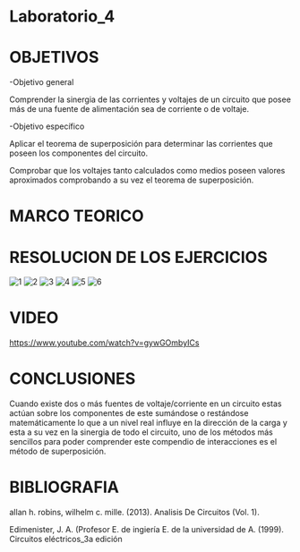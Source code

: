 # Laboratorio_4
# OBJETIVOS
-Objetivo general

Comprender la sinergia de las corrientes y voltajes de un circuito que posee más de una fuente de alimentación sea de corriente o de voltaje.

-Objetivo específico

Aplicar el teorema de superposición para determinar las corrientes que poseen los componentes del circuito.

Comprobar que los voltajes tanto calculados como medios poseen valores aproximados comprobando a su vez el teorema de superposición.

# MARCO TEORICO

# RESOLUCION DE LOS EJERCICIOS
![1](https://user-images.githubusercontent.com/85193519/125878674-4e8e79ea-3c1a-4c6f-8bf3-7864781cd3cb.jpg)
![2](https://user-images.githubusercontent.com/85193519/125878689-6df89ea8-6afd-4474-89fb-21a811f7bd29.jpg)
![3](https://user-images.githubusercontent.com/85193519/125878696-72941109-417d-4530-b264-2ef5057e84de.jpg)
![4](https://user-images.githubusercontent.com/85193519/125878705-74838f56-0c0d-4bc9-b05d-60f76eff58e6.jpg)
![5](https://user-images.githubusercontent.com/85193519/125878717-3e19dd86-dc10-4f9d-8b44-b1014071741d.jpg)
![6](https://user-images.githubusercontent.com/85193519/125878727-f6cba52c-f9c1-423d-816b-aad77c29e4fd.jpg)
# VIDEO
https://www.youtube.com/watch?v=gywGOmbyICs
# CONCLUSIONES
Cuando existe dos o más fuentes de voltaje/corriente en un circuito estas actúan sobre los componentes de este sumándose o restándose matemáticamente lo que a un nivel real influye en la dirección de la carga y esta a su vez en la sinergia de todo el circuito, uno de los métodos más sencillos para poder comprender este compendio de interacciones es el método de superposición. 
# BIBLIOGRAFIA
allan h. robins, wilhelm c. mille. (2013). Analisis De Circuitos (Vol. 1).

Edimenister, J. A. (Profesor E. de ingiería E. de la universidad de A. (1999). Circuitos eléctricos_3a edición
